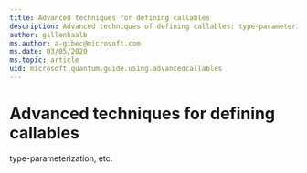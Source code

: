 ```yaml
---
title: Advanced techniques for defining callables
description: Advanced techniques of defining callables: type-parameterization, etc.
author: gillenhaalb
ms.author: a-gibec@microsoft.com
ms.date: 03/05/2020
ms.topic: article
uid: microsoft.quantum.guide.using.advancedcallables
---
```


# Advanced techniques for defining callables

type-parameterization, etc.